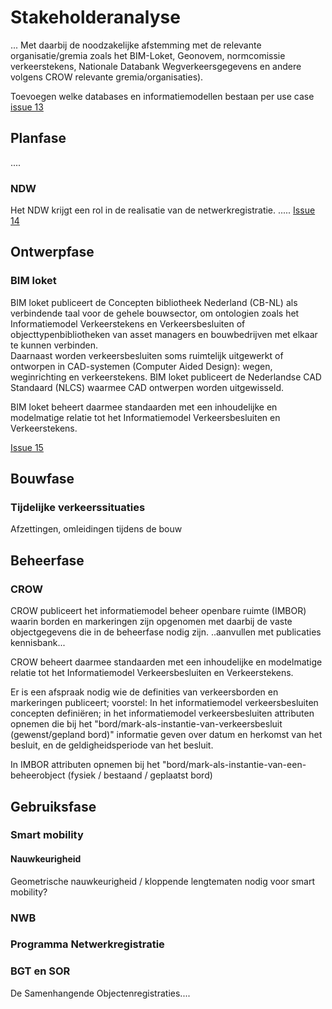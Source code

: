 # Stakeholderanalyse


... Met daarbij de noodzakelijke afstemming met de relevante organisatie/gremia zoals het BIM-Loket, Geonovem, normcomissie verkeerstekens, Nationale Databank Wegverkeersgegevens en andere volgens CROW relevante gremia/organisaties).

Toevoegen welke databases en informatiemodellen bestaan per use case [issue 13](https://github.com/Stichting-CROW/verkeersborden/issues/13)


## Planfase
....

### NDW
Het NDW krijgt een rol in de realisatie van de netwerkregistratie. .....
[Issue 14](https://github.com/Stichting-CROW/verkeersborden/issues/14)


## Ontwerpfase


### BIM loket
BIM loket publiceert de Concepten bibliotheek Nederland (CB-NL) als verbindende taal voor de gehele bouwsector, om ontologien zoals het Informatiemodel Verkeerstekens en Verkeersbesluiten of objecttypenbibliotheken van asset managers en bouwbedrijven met elkaar te kunnen verbinden.  
Daarnaast worden verkeersbesluiten soms ruimtelijk uitgewerkt of ontworpen in CAD-systemen (Computer Aided Design): wegen, weginrichting en verkeerstekens. BIM loket publiceert de Nederlandse CAD Standaard (NLCS) waarmee CAD ontwerpen worden uitgewisseld. 

BIM loket beheert daarmee standaarden met een inhoudelijke en modelmatige relatie tot het Informatiemodel Verkeersbesluiten en Verkeerstekens.

[Issue 15](https://github.com/Stichting-CROW/verkeersborden/issues/15)


## Bouwfase

### Tijdelijke verkeerssituaties
Afzettingen, omleidingen tijdens de bouw

## Beheerfase

### CROW
CROW publiceert het informatiemodel beheer openbare ruimte (IMBOR) waarin borden en markeringen zijn opgenomen met daarbij de vaste objectgegevens die in de beheerfase nodig zijn. ..aanvullen met publicaties kennisbank...

CROW beheert daarmee standaarden met een inhoudelijke en modelmatige relatie tot het Informatiemodel Verkeersbesluiten en Verkeerstekens.

Er is een afspraak nodig wie de definities van verkeersborden en markeringen publiceert; voorstel: In het informatiemodel verkeersbesluiten concepten definiëren; in het informatiemodel verkeersbesluiten attributen opnemen die bij het "bord/mark-als-instantie-van-verkeersbesluit (gewenst/gepland bord)" informatie geven over datum en herkomst van het besluit, en de geldigheidsperiode van het besluit.

In IMBOR attributen opnemen bij het "bord/mark-als-instantie-van-een-beheerobject (fysiek / bestaand / geplaatst bord)


## Gebruiksfase

### Smart mobility

#### Nauwkeurigheid
Geometrische nauwkeurigheid / kloppende lengtematen nodig voor smart mobility?


### NWB

### Programma Netwerkregistratie

### BGT en SOR
De Samenhangende Objectenregistraties....






